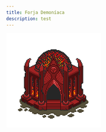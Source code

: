 ```yaml
---
title: Forja Demoníaca
description: test
---
```


![Forja Demoníaca](https://raw.githubusercontent.com/Orna-Brasil/Assets/main/Edificios/Demonforge.webp)